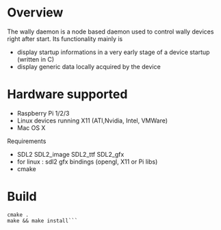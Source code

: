 # Overview

The wally daemon is a node based daemon used to control wally devices right after start. Its functionality mainly is

* display startup informations in a very early stage of a device startup (written in C)
* display generic data locally acquired by the device

# Hardware supported

* Raspberry Pi 1/2/3
* Linux devices running X11 (ATI,Nvidia, Intel, VMWare)
* Mac OS X

Requirements

* SDL2 SDL2_image SDL2_ttf SDL2_gfx
* for linux : sdl2 gfx bindings (opengl, X11 or Pi libs)
* cmake

# Build

```
cmake .
make && make install```
